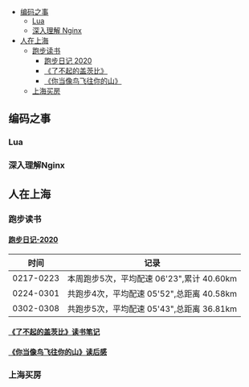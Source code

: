 
- [编码之事](#编码之事)
  * [Lua](#Lua)
  * [深入理解 Nginx](#深入理解Nginx)
- [人在上海](#人在上海)
  * [跑步读书](#跑步读书)
    + [跑步日记 2020](#跑步日记-2020)
    + [《了不起的盖茨比》](《了不起的盖茨比》读书笔记)
    + [《你当像鸟飞往你的山》](《你当像鸟飞往你的山》读后感)
  * [上海买房](#上海买房)

## 编码之事
### Lua
### 深入理解Nginx

## 人在上海
### 跑步读书
#### [跑步日记-2020](https://github.com/wo142857/Blog/issues/1)
|时间|记录|
|----|----|
|0217-0223|本周跑步5次，平均配速 06'23",累计 40.60km|
|0224-0301|共跑步4次，平均配速 05'52",总距离 40.58km|
|0302-0308|共跑步5次，平均配速 05'43",总距离 36.81km|

#### [《了不起的盖茨比》读书笔记](https://github.com/wo142857/Blog/issues/2)
#### [《你当像鸟飞往你的山》读后感](https://github.com/wo142857/Blog/issues/3)
### 上海买房
